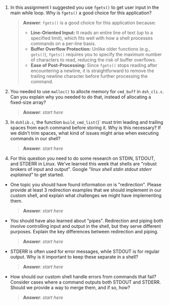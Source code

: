 1. In this assignment I suggested you use `fgets()` to get user input in the main while loop. Why is `fgets()` a good choice for this application?

    > **Answer**: `fgets()` is a good choice for this application because:
    > - **Line-Oriented Input:** It reads an entire line of text (up to a specified limit), which fits well with how a shell processes commands on a per-line basis.
    > - **Buffer Overflow Protection:** Unlike older functions (e.g., `gets()`), `fgets()` requires you to specify the maximum number of characters to read, reducing the risk of buffer overflows.
    > - **Ease of Post-Processing:** Since `fgets()` stops reading after encountering a newline, it is straightforward to remove the trailing newline character before further processing the command.


2. You needed to use `malloc()` to allocte memory for `cmd_buff` in `dsh_cli.c`. Can you explain why you needed to do that, instead of allocating a fixed-size array?

    > **Answer**:  _start here_


3. In `dshlib.c`, the function `build_cmd_list(`)` must trim leading and trailing spaces from each command before storing it. Why is this necessary? If we didn't trim spaces, what kind of issues might arise when executing commands in our shell?

    > **Answer**:  _start here_

4. For this question you need to do some research on STDIN, STDOUT, and STDERR in Linux. We've learned this week that shells are "robust brokers of input and output". Google _"linux shell stdin stdout stderr explained"_ to get started.

- One topic you should have found information on is "redirection". Please provide at least 3 redirection examples that we should implement in our custom shell, and explain what challenges we might have implementing them.

    > **Answer**:  _start here_

- You should have also learned about "pipes". Redirection and piping both involve controlling input and output in the shell, but they serve different purposes. Explain the key differences between redirection and piping.

    > **Answer**:  _start here_

- STDERR is often used for error messages, while STDOUT is for regular output. Why is it important to keep these separate in a shell?

    > **Answer**:  _start here_

- How should our custom shell handle errors from commands that fail? Consider cases where a command outputs both STDOUT and STDERR. Should we provide a way to merge them, and if so, how?

    > **Answer**:  _start here_

